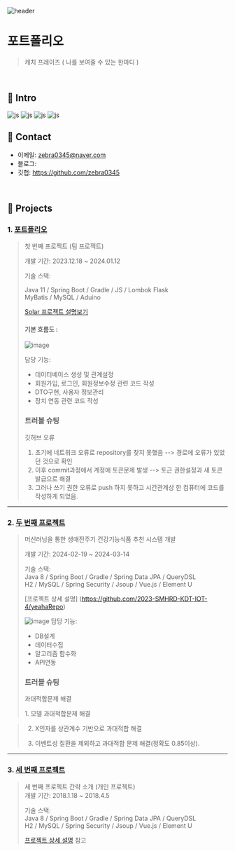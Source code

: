 ![header](https://capsule-render.vercel.app/api?type=slice&color=auto&text=wojin's%20intro)

# 포트폴리오
>캐치 프레이즈 ( 나를 보여줄 수 있는 한마디 )
</br>

## :pushpin: Intro

![js](https://img.shields.io/badge/Spring-6DB33F?style=for-the-badge&logo=spring&logoColor=white)
![js](https://img.shields.io/badge/Java-ED8B00?style=for-the-badge&logo=openjdk&logoColor=white)
![js](https://img.shields.io/badge/Python-3776AB?style=for-the-badge&logo=python&logoColor=white)
![js](https://img.shields.io/badge/JavaScript-F7DF1E?style=for-the-badge&logo=JavaScript&logoColor=white)
</br>

## :pushpin: Contact
- 이메일: zebra0345@naver.com
- 블로그: 
- 깃헙: https://github.com/zebra0345

</br>

## :pushpin: Projects
### 1. [포트폴리오](https://github.com/2023-SMHRD-KDT-IOT-4/SolarBEMS)
>첫 번째 프로젝트 (팀 프로젝트)
>
>개발 기간: 2023.12.18 ~ 2024.01.12
>
>기술 스택:
>
>Java 11 / Spring Boot / Gradle / JS / Lombok Flask  
>MyBatis / MySQL / Aduino
>  
>[Solar 프로젝트 설명보기](https://github.com/2023-SMHRD-KDT-IOT-4/SolarBEMS/blob/6da47c6976bf0eb58eed70859b6c6473df9c7db3/README.md)
>
><h4>기본 흐름도 :</h4>
>
>![image](https://github.com/zebra0345/portfolio/assets/116381280/408f68c0-4d9b-4b2b-bfba-bdf2cfea5660)
>
> 담당 기능:
> * 데이터베이스 생성 및 관계설정
> * 회원가입, 로그인, 회원정보수정 관련 코드 작성
> * DTO구현, 사용자 정보관리
> * 장치 연동 관련 코드 작성
> <h3>트러블 슈팅</h3>
>
> <p>깃허브 오류</p>
> 
> 1. 초기에 네트워크 오류로 repository를 찾지 못했음 --> 경로에 오류가 있었던 것으로 확인
> 2. 이후 commit과정에서 계정에 토큰문제 발생 --> 토근 권한설정과 새 토큰 발급으로 해결
> 3. 그러나 쓰기 권한 오류로 push 하지 못하고 시간관계상 한 컴퓨터에 코드를 작성하게 되었음.
---

### 2. [두 번째 프로젝트](https://github.com/JungHyung2/gitio.io)
>머신러닝을 통한 생애전주기 건강기능식품 추천 시스템 개발
>
>개발 기간: 2024-02-19 ~ 2024-03-14
>  
>기술 스택:  
>Java 8 / Spring Boot / Gradle / Spring Data JPA / QueryDSL  
>H2 / MySQL / Spring Security / Jsoup / Vue.js / Element U  
>  
>[프로젝트 상세 설명] (https://github.com/2023-SMHRD-KDT-IOT-4/yeahaRepo)
>
>![image](https://github.com/zebra0345/portfolio/assets/116381280/df3f7ccb-adc8-4f41-9a3e-7be49fa55f9a)
> 담당 기능:
> * DB설계
> * 데이터수집
> * 알고리즘 함수화
> * API연동
> <h3>트러블 슈팅</h3>
>
> <p>과대적합문제 해결</p>
> 1. 모델 과대적합문제 해결

> 2. X인자를 상관계수 기반으로 과대적합 해결
>    
> 3. 이벤트성 질환을 제외하고 과대적합 문제 해결(정확도 0.85이상).
---

### 3. [세 번째 프로젝트](https://github.com/JungHyung2/gitio.io)
>세 번째 프로젝트 간략 소개  (개인 프로젝트)  
>개발 기간: 2018.1.18 ~ 2018.4.5  
>  
>기술 스택:  
>Java 8 / Spring Boot / Gradle / Spring Data JPA / QueryDSL  
>H2 / MySQL / Spring Security / Jsoup / Vue.js / Element U  
>  
>[프로젝트 상세 설명](https://github.com/JungHyung2/gitio.io) 참고
